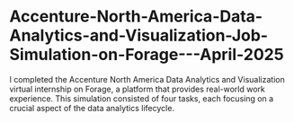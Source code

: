 # Accenture-North-America-Data-Analytics-and-Visualization-Job-Simulation-on-Forage---April-2025
I completed the Accenture North America Data Analytics and Visualization virtual internship on Forage, a platform that provides real-world work experience. This simulation consisted of four tasks, each focusing on a crucial aspect of the data analytics lifecycle.
